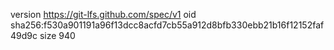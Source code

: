 version https://git-lfs.github.com/spec/v1
oid sha256:f530a901191a96f13dcc8acfd7cb55a912d8bfb330ebb21b16f12152faf49d9c
size 940
